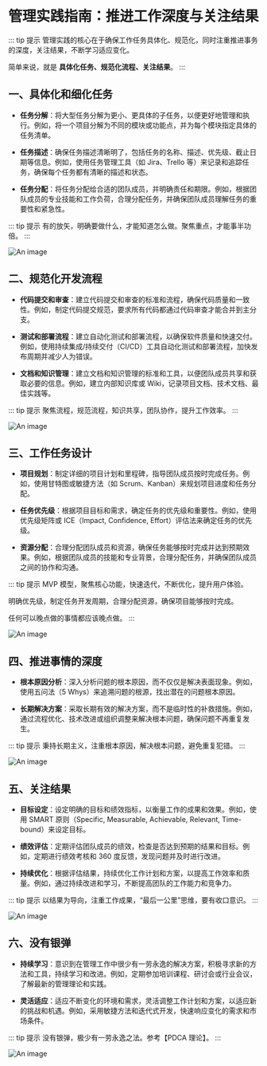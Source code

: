 # 管理实践指南：推进工作深度与关注结果

::: tip 提示
管理实践的核心在于确保工作任务具体化、规范化，同时注重推进事务的深度，关注结果，不断学习适应变化。

简单来说，就是 **具体化任务、规范化流程、关注结果**。
:::

## 一、具体化和细化任务

- **任务分解**：将大型任务分解为更小、更具体的子任务，以便更好地管理和执行。例如，将一个项目分解为不同的模块或功能点，并为每个模块指定具体的任务清单。

- **任务描述**：确保任务描述清晰明了，包括任务的名称、描述、优先级、截止日期等信息。例如，使用任务管理工具（如 Jira、Trello 等）来记录和追踪任务，确保每个任务都有清晰的描述和状态。

- **任务分配**：将任务分配给合适的团队成员，并明确责任和期限。例如，根据团队成员的专业技能和工作负荷，合理分配任务，并确保团队成员理解任务的重要性和紧急性。

::: tip 提示
有的放矢，明确要做什么，才能知道怎么做。聚焦重点，才能事半功倍。
:::

![An image](/images/keywords/work-do-1.jpg)

## 二、规范化开发流程

- **代码提交和审查**：建立代码提交和审查的标准和流程，确保代码质量和一致性。例如，制定代码提交规范，要求所有代码都通过代码审查才能合并到主分支。

- **测试和部署流程**：建立自动化测试和部署流程，以确保软件质量和快速交付。例如，使用持续集成/持续交付（CI/CD）工具自动化测试和部署流程，加快发布周期并减少人为错误。

- **文档和知识管理**：建立文档和知识管理的标准和工具，以便团队成员共享和获取必要的信息。例如，建立内部知识库或 Wiki，记录项目文档、技术文档、最佳实践等。

::: tip 提示
聚焦流程，规范流程，知识共享，团队协作，提升工作效率。
:::

![An image](/images/keywords/work-do-2.png)

## 三、工作任务设计

- **项目规划**：制定详细的项目计划和里程碑，指导团队成员按时完成任务。例如，使用甘特图或敏捷方法（如 Scrum、Kanban）来规划项目进度和任务分配。

- **任务优先级**：根据项目目标和需求，确定任务的优先级和重要性。例如，使用优先级矩阵或 ICE（Impact, Confidence, Effort）评估法来确定任务的优先级。

- **资源分配**：合理分配团队成员和资源，确保任务能够按时完成并达到预期效果。例如，根据团队成员的技能和专业背景，合理分配任务，并确保团队成员之间的协作和沟通。

::: tip 提示
MVP 模型，聚焦核心功能，快速迭代，不断优化，提升用户体验。

明确优先级，制定任务开发周期，合理分配资源，确保项目能够按时完成。

任何可以晚点做的事情都应该晚点做。
:::

![An image](/images/keywords/work-do-3.jpg)

## 四、推进事情的深度

- **根本原因分析**：深入分析问题的根本原因，而不仅仅是解决表面现象。例如，使用五问法（5 Whys）来追溯问题的根源，找出潜在的问题根本原因。

- **长期解决方案**：采取长期有效的解决方案，而不是临时性的补救措施。例如，通过流程优化、技术改进或组织调整来解决根本问题，确保问题不再重复发生。

::: tip 提示
秉持长期主义，注重根本原因，解决根本问题，避免重复犯错。
:::

![An image](/images/keywords/work-do-4.jpg)

## 五、关注结果

- **目标设定**：设定明确的目标和绩效指标，以衡量工作的成果和效果。例如，使用 SMART 原则（Specific, Measurable, Achievable, Relevant, Time-bound）来设定目标。

- **绩效评估**：定期评估团队成员的绩效，检查是否达到预期的结果和目标。例如，定期进行绩效考核和 360 度反馈，发现问题并及时进行改进。

- **持续优化**：根据评估结果，持续优化工作计划和方案，以提高工作效率和质量。例如，通过持续改进和学习，不断提高团队的工作能力和竞争力。

::: tip 提示
以结果为导向，注重工作成果，“最后一公里”思维，要有收口意识。
:::

![An image](/images/keywords/work-do-5.jpg)

## 六、没有银弹

- **持续学习**：意识到在管理工作中很少有一劳永逸的解决方案，积极寻求新的方法和工具，持续学习和改进。例如，定期参加培训课程、研讨会或行业会议，了解最新的管理理论和实践。

- **灵活适应**：适应不断变化的环境和需求，灵活调整工作计划和方案，以适应新的挑战和机遇。例如，采用敏捷方法和迭代式开发，快速响应变化的需求和市场条件。

::: tip 提示
没有银弹，极少有一劳永逸之法。参考【PDCA 理论】。
:::

![An image](/images/keywords/work-do-6.jpg)
